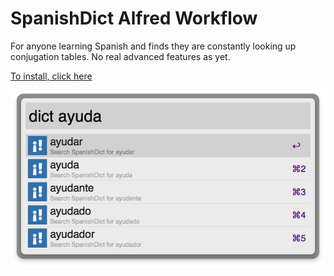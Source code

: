 # SpanishDict Alfred Workflow

For anyone learning Spanish and finds they are constantly looking up conjugation tables. No real advanced features as yet.

[To install, click here](https://github.com/captainclam/spanishdict-alfred-workflow/raw/master/Spanish%20Dict.alfredworkflow)

![screenshot](screenshot.png)
